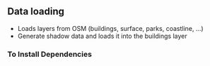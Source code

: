 ## Data loading

- Loads layers from OSM (buildings, surface, parks, coastline, ...)
- Generate shadow data and loads it into the buildings layer

### To Install Dependencies

